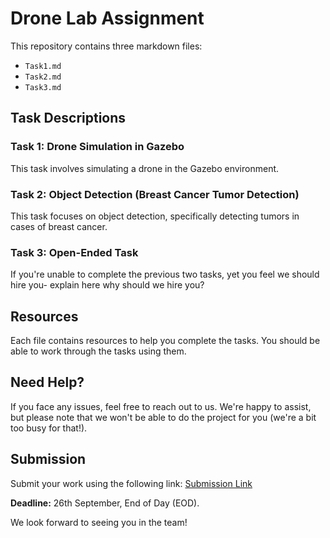 # Drone Lab Assignment

This repository contains three markdown files:

- `Task1.md`
- `Task2.md`
- `Task3.md`

## Task Descriptions

### Task 1: Drone Simulation in Gazebo
This task involves simulating a drone in the Gazebo environment.

### Task 2: Object Detection (Breast Cancer Tumor Detection)
This task focuses on object detection, specifically detecting tumors in cases of breast cancer.

### Task 3: Open-Ended Task
If you're unable to complete the previous two tasks, yet you feel we should hire you- explain here why should we hire you?

## Resources

Each file contains resources to help you complete the tasks. You should be able to work through the tasks using them.

## Need Help?

If you face any issues, feel free to reach out to us. We're happy to assist, but please note that we won't be able to do the project for you (we're a bit too busy for that!).

## Submission

Submit your work using the following link: [Submission Link](#)

**Deadline:** 26th September, End of Day (EOD).

We look forward to seeing you in the team!
